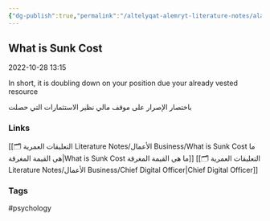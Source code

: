 ```yaml
---
{"dg-publish":true,"permalink":"/altelyqat-alemryt-literature-notes/alaemal-business/what-is-sunk-cost-ma-hy-alqymt-almghrqt/"}
---
```


## What is Sunk Cost

2022-10-28 13:15

In short, it is doubling down on your position due your already vested resource

باختصار الإصرار على موقف مالي نظير الاستثمارات التي حصلت

### Links 
[[🗂️ التعليقات العمرية Literature Notes/الأعمال Business/What is Sunk Cost ما هي القيمة المغرقة\|What is Sunk Cost ما هي القيمة المغرقة]]
[[🗂️ التعليقات العمرية Literature Notes/الأعمال Business/Chief Digital Officer\|Chief Digital Officer]]

### Tags
#psychology

